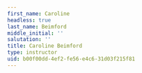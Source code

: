 ```yaml
---
first_name: Caroline
headless: true
last_name: Beimford
middle_initial: ''
salutation: ''
title: Caroline Beimford
type: instructor
uid: b00f00dd-4ef2-fe56-e4c6-31d03f215f81
---
```

